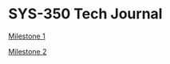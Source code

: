 # SYS-350 Tech Journal

[Milestone 1](https://github.com/seabar24/SYS-350/wiki/Milestone-1)

[Milestone 2](https://github.com/seabar24/SYS-350/wiki/Milestone-2)

